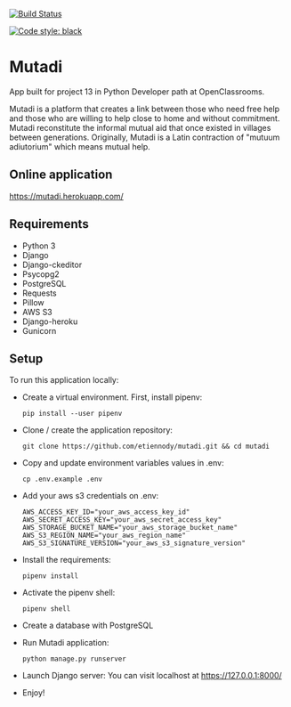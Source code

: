 [![Build Status](https://travis-ci.com/etiennody/mutadi.svg?branch=main)](https://travis-ci.com/etiennody/mutadi)

[![Code style: black](https://img.shields.io/badge/code%20style-black-000000.svg)](https://github.com/psf/black)

Mutadi
======

App built for project 13 in Python Developer path at OpenClassrooms.

Mutadi is a platform that creates a link between those who need free help and those who are willing to help close to home and without commitment. Mutadi reconstitute the informal mutual aid that once existed in villages between generations.
Originally, Mutadi is a Latin contraction of "mutuum adiutorium" which means mutual help.


## Online application
https://mutadi.herokuapp.com/

## Requirements
* Python 3
* Django
* Django-ckeditor
* Psycopg2
* PostgreSQL
* Requests
* Pillow
* AWS S3
* Django-heroku
* Gunicorn

## Setup
To run this application locally:

* Create a virtual environment. First, install pipenv:
    ```
    pip install --user pipenv
    ```

* Clone / create the application repository:
    ```
    git clone https://github.com/etiennody/mutadi.git && cd mutadi
    ```


* Copy and update environment variables values in .env:
    ```
    cp .env.example .env
    ```

* Add your aws s3 credentials on .env:
    ```
    AWS_ACCESS_KEY_ID="your_aws_access_key_id"
    AWS_SECRET_ACCESS_KEY="your_aws_secret_access_key"
    AWS_STORAGE_BUCKET_NAME="your_aws_storage_bucket_name"
    AWS_S3_REGION_NAME="your_aws_region_name"
    AWS_S3_SIGNATURE_VERSION="your_aws_s3_signature_version"
    ```

* Install the requirements:
    ```
    pipenv install
    ```

* Activate the pipenv shell:
    ```
    pipenv shell
    ```

* Create a database with PostgreSQL

* Run Mutadi application:
    ```
    python manage.py runserver
    ```

* Launch Django server:
You can visit localhost at https://127.0.0.1:8000/

* Enjoy!
